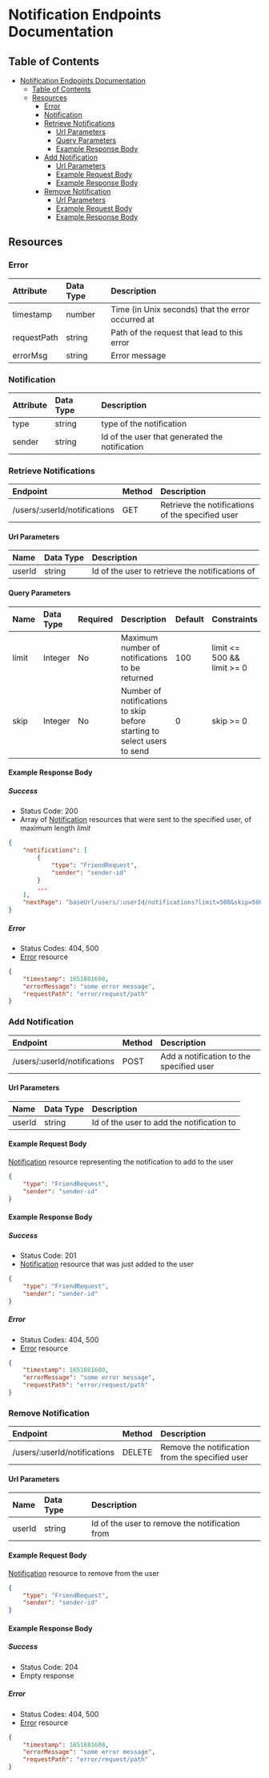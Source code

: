 # Notification Endpoints Documentation

## Table of Contents

- [Notification Endpoints Documentation](#notification-endpoints-documentation)
  - [Table of Contents](#table-of-contents)
  - [Resources](#resources)
    - [Error](#error)
    - [Notification](#notification)
    - [Retrieve Notifications](#retrieve-notifications)
      - [Url Parameters](#url-parameters)
      - [Query Parameters](#query-parameters)
      - [Example Response Body](#example-response-body)
    - [Add Notification](#add-notification)
      - [Url Parameters](#url-parameters-1)
      - [Example Request Body](#example-request-body)
      - [Example Response Body](#example-response-body-1)
    - [Remove Notification](#remove-notification)
      - [Url Parameters](#url-parameters-2)
      - [Example Request Body](#example-request-body-1)
      - [Example Response Body](#example-response-body-2)

## Resources

### Error

| Attribute | Data Type | Description |
| :-------- | :-------- | :---------- |
| timestamp | number | Time (in Unix seconds) that the error occurred at |
| requestPath | string | Path of the request that lead to this error |
| errorMsg | string | Error message |

### Notification

| Attribute | Data Type | Description |
| :-------- | :-------- | :---------- |
| type | string | type of the notification |
| sender | string | Id of the user that generated the notification |

### Retrieve Notifications

| Endpoint | Method | Description |
| :------- | :----- | :---------- |
| /users/:userId/notifications | GET | Retrieve the notifications of the specified user |

#### Url Parameters

| Name | Data Type | Description |
| :--- | :-------- | :---------- |
| userId | string | Id of the user to retrieve the notifications of |

#### Query Parameters

| Name | Data Type | Required | Description | Default | Constraints |
| :--- | :-------- | :------- | :---------- | :------ | :---------- |
| limit | Integer | No | Maximum number of notifications to be returned | 100 | limit <= 500 && limit >= 0 |
| skip | Integer | No | Number of notifications to skip before starting to select users to send | 0 | skip >= 0 |

#### Example Response Body

##### Success

- Status Code: 200
- Array of [Notification](#notification) resources that were sent to the specified user, of maximum length *limit*

```json
{
    "notifications": [
        {
            "type": "FriendRequest",
            "sender": "sender-id"
        }
        ...
    ],
    "nextPage": "baseUrl/users/:userId/notifications?limit=500&skip=500"
}
```

##### Error

- Status Codes: 404, 500
- [Error](#error) resource

```json
{
    "timestamp": 1651881600,
    "errorMessage": "some error message",
    "requestPath": "error/request/path"
}
```

### Add Notification

| Endpoint | Method | Description |
| :------- | :----- | :---------- |
| /users/:userId/notifications | POST | Add a notification to the specified user |

#### Url Parameters

| Name | Data Type | Description |
| :--- | :-------- | :---------- |
| userId | string | Id of the user to add the notification to |

#### Example Request Body

[Notification](#notification) resource representing the notification to add to the user

```json
{
    "type": "FriendRequest",
    "sender": "sender-id"
}
```

#### Example Response Body

##### Success

- Status Code: 201
- [Notification](#notification) resource that was just added to the user

```json
{
    "type": "FriendRequest",
    "sender": "sender-id"
}
```

##### Error

- Status Codes: 404, 500
- [Error](#error) resource

```json
{
    "timestamp": 1651881600,
    "errorMessage": "some error message",
    "requestPath": "error/request/path"
}
```

### Remove Notification

| Endpoint | Method | Description |
| :------- | :----- | :---------- |
| /users/:userId/notifications | DELETE | Remove the notification from the specified user |

#### Url Parameters

| Name | Data Type | Description |
| :--- | :-------- | :---------- |
| userId | string | Id of the user to remove the notification from |

#### Example Request Body

[Notification](#notification) resource to remove from the user

```json
{
    "type": "FriendRequest",
    "sender": "sender-id"
}
```

#### Example Response Body

##### Success

- Status Code: 204
- Empty response

##### Error

- Status Codes: 404, 500
- [Error](#error) resource

```json
{
    "timestamp": 1651881600,
    "errorMessage": "some error message",
    "requestPath": "error/request/path"
}
```
